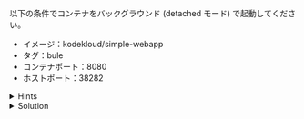 以下の条件でコンテナをバックグラウンド (detached モード) で起動してください。

- イメージ：kodekloud/simple-webapp
- タグ：bule
- コンテナポート：8080
- ホストポート：38282

<details>
  <summary>Hints</summary>

`-p 38282:8080` でポートマッピングを設定します。

</details>

<details>
  <summary>Solution</summary>

`docker container run -d -p 38282:8080 kodekloud/simple-webapp:blue`{{execute}} を実行します。 

</details>